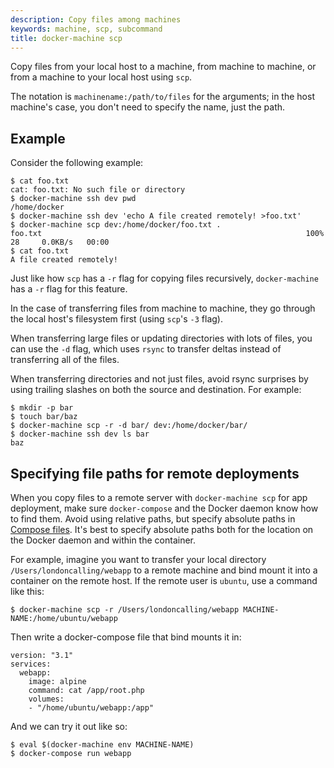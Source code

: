```yaml
---
description: Copy files among machines
keywords: machine, scp, subcommand
title: docker-machine scp
---
```


Copy files from your local host to a machine, from machine to machine, or from a
machine to your local host using `scp`.

The notation is `machinename:/path/to/files` for the arguments; in the host
machine's case, you don't need to specify the name, just the path.

## Example

Consider the following example:

```none
$ cat foo.txt
cat: foo.txt: No such file or directory
$ docker-machine ssh dev pwd
/home/docker
$ docker-machine ssh dev 'echo A file created remotely! >foo.txt'
$ docker-machine scp dev:/home/docker/foo.txt .
foo.txt                                                           100%   28     0.0KB/s   00:00
$ cat foo.txt
A file created remotely!
```

Just like how `scp` has a `-r` flag for copying files recursively,
`docker-machine` has a `-r` flag for this feature.

In the case of transferring files from machine to machine,
they go through the local host's filesystem first (using `scp`'s `-3` flag).

When transferring large files or updating directories with lots of files,
you can use the `-d` flag, which uses `rsync` to transfer deltas instead of
transferring all of the files.

When transferring directories and not just files, avoid rsync surprises
by using trailing slashes on both the source and destination. For example:

```none
$ mkdir -p bar
$ touch bar/baz
$ docker-machine scp -r -d bar/ dev:/home/docker/bar/
$ docker-machine ssh dev ls bar
baz
```

## Specifying file paths for remote deployments

When you copy files to a remote server with `docker-machine scp` for app
deployment, make sure `docker-compose` and the Docker daemon know how to find
them. Avoid using relative paths, but specify absolute paths in
[Compose files](/compose/compose-file/index.md). It's best to specify absolute
paths both for the location on the Docker daemon and within the container.

For example, imagine you want to transfer your local directory
`/Users/londoncalling/webapp` to a remote machine and bind mount it into a
container on the remote host. If the remote user is `ubuntu`, use a command like
this:

```none
$ docker-machine scp -r /Users/londoncalling/webapp MACHINE-NAME:/home/ubuntu/webapp
```

Then write a docker-compose file that bind mounts it in:

```none
version: "3.1"
services:
  webapp:
    image: alpine
    command: cat /app/root.php
    volumes:
    - "/home/ubuntu/webapp:/app"
```

And we can try it out like so:

```none
$ eval $(docker-machine env MACHINE-NAME)
$ docker-compose run webapp


